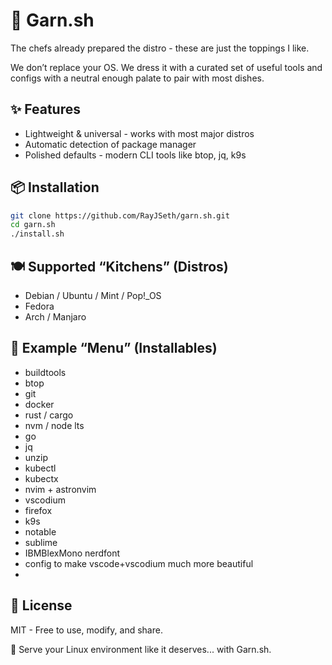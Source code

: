 # 🌿 Garn.sh

The chefs already prepared the distro - these are just the toppings I like.

We don’t replace your OS. We dress it with a curated set of useful tools and configs with a neutral enough palate to pair with most dishes.

## ✨ Features

- Lightweight & universal - works with most major distros
- Automatic detection of package manager
- Polished defaults - modern CLI tools like btop, jq, k9s

## 📦 Installation

```bash 
git clone https://github.com/RayJSeth/garn.sh.git
cd garn.sh
./install.sh
```

## 🍽 Supported “Kitchens” (Distros)
- Debian / Ubuntu / Mint / Pop!_OS
- Fedora
- Arch / Manjaro


## 🧾 Example “Menu” (Installables)
- buildtools
- btop
- git
- docker
- rust / cargo
- nvm / node lts
- go
- jq
- unzip
- kubectl
- kubectx
- nvim + astronvim
- vscodium
- firefox
- k9s
- notable
- sublime
- IBMBlexMono nerdfont
- config to make vscode+vscodium much more beautiful
- 

## 📜 License

MIT - Free to use, modify, and share.

🌿 Serve your Linux environment like it deserves... with Garn.sh.